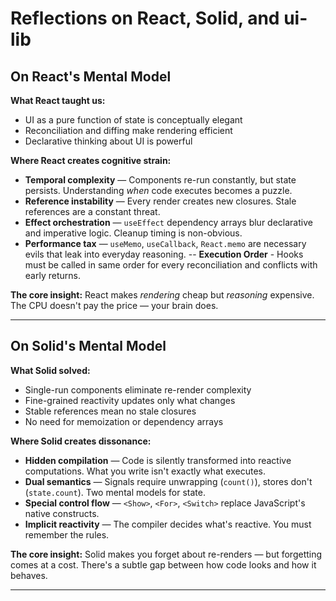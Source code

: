 # Reflections on React, Solid, and ui-lib

## On React's Mental Model

**What React taught us:**

- UI as a pure function of state is conceptually elegant
- Reconciliation and diffing make rendering efficient
- Declarative thinking about UI is powerful

**Where React creates cognitive strain:**

- **Temporal complexity** — Components re-run constantly, but state persists. Understanding _when_ code executes becomes a puzzle.
- **Reference instability** — Every render creates new closures. Stale references are a constant threat.
- **Effect orchestration** — `useEffect` dependency arrays blur declarative and imperative logic. Cleanup timing is non-obvious.
- **Performance tax** — `useMemo`, `useCallback`, `React.memo` are necessary evils that leak into everyday reasoning.
  -- **Execution Order** - Hooks must be called in same order for every reconciliation and conflicts with early returns.

**The core insight:** React makes _rendering_ cheap but _reasoning_ expensive. The CPU doesn't pay the price — your brain does.

---

## On Solid's Mental Model

**What Solid solved:**

- Single-run components eliminate re-render complexity
- Fine-grained reactivity updates only what changes
- Stable references mean no stale closures
- No need for memoization or dependency arrays

**Where Solid creates dissonance:**

- **Hidden compilation** — Code is silently transformed into reactive computations. What you write isn't exactly what executes.
- **Dual semantics** — Signals require unwrapping (`count()`), stores don't (`state.count`). Two mental models for state.
- **Special control flow** — `<Show>`, `<For>`, `<Switch>` replace JavaScript's native constructs.
- **Implicit reactivity** — The compiler decides what's reactive. You must remember the rules.

**The core insight:** Solid makes you forget about re-renders — but forgetting comes at a cost. There's a subtle gap between how code looks and how it behaves.

---

